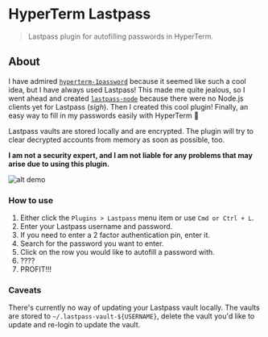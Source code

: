 # HyperTerm Lastpass

> Lastpass plugin for autofilling passwords in HyperTerm.

## About

I have admired [`hyperterm-1password`][1] because it seemed like such a cool
idea, but I have always used Lastpass! This made me quite jealous, so I went
ahead and created [`lastpass-node`][2] because there were no Node.js clients yet
for Lastpass (_sigh_). Then I created this cool plugin! Finally, an easy way to
fill in my passwords easily with HyperTerm 🎉

Lastpass vaults are stored locally and are encrypted. The plugin will try to
clear decrypted accounts from memory as soon as possible, too.

<!-- lint disable no-emphasis-as-heading -->
**I am not a security expert, and I am not liable for any problems that may
arise due to using this plugin.**
<!-- lint enable no-emphasis-as-heading -->

![alt demo](http://i.giphy.com/l3fQndLP7SVAIXgWc.gif)

### How to use

1.  Either click the `Plugins > Lastpass` menu item or use `Cmd or Ctrl + L`.
2.  Enter your Lastpass username and password.
3.  If you need to enter a 2 factor authentication pin, enter it.
4.  Search for the password you want to enter.
5.  Click on the row you would like to autofill a password with.
6.  ????
7.  PROFIT!!!

### Caveats

There's currently no way of updating your Lastpass vault locally. The vaults are
stored to `~/.lastpass-vault-${USERNAME}`, delete the vault you'd like to update
and re-login to update the vault.

[1]: https://github.com/sibartlett/hyperterm-1password
[2]: https://github.com/dfrankland/lastpass-node
